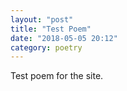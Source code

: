 ```yaml
---
layout: "post"
title: "Test Poem"
date: "2018-05-05 20:12"
category: poetry
---
```


Test poem for the site.
